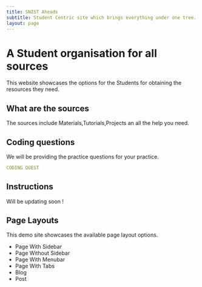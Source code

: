 ```yaml
---
title: SNIST Aheads
subtitle: Student Centric site which brings everything under one tree.
layout: page
---
```


# A Student organisation for all sources 

This website showcases the options for the Students for obtaining the resources they need.

## What are the sources 

The sources include Materials,Tutorials,Projects an all the help you need.

## Coding questions

We will be providing the practice questions for your practice.
```yml
CODING QUEST
```

## Instructions

Will be updating soon !

## Page Layouts

This demo site showcases the available page layout options.

* Page With Sidebar
* Page Without Sidebar
* Page With Menubar
* Page With Tabs
* Blog
* Post

